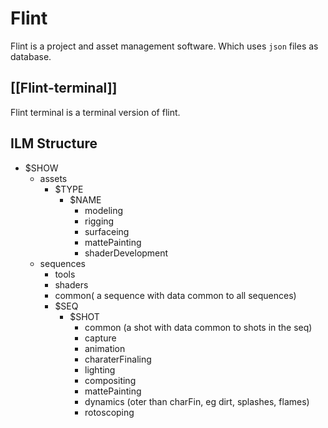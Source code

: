 # Flint
Flint is a project and asset management software. Which uses `json` files as  database.

## [[Flint-terminal]]
Flint terminal is a terminal version of flint.

## ILM Structure
- $SHOW
	- assets
		- $TYPE
			- $NAME
				- modeling
				- rigging
				- surfaceing
				- mattePainting
				- shaderDevelopment
	- sequences
		- tools
		- shaders
		- common( a sequence with data common to all sequences)
		- $SEQ
			- $SHOT
				- common (a shot with data common to shots in the seq)
				- capture
				- animation
				- charaterFinaling
				- lighting
				- compositing
				- mattePainting
				- dynamics (oter than charFin, eg dirt, splashes, flames)
				- rotoscoping